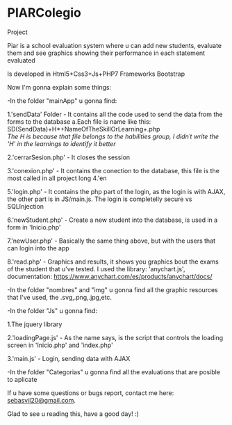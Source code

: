 # PIARColegio
Project

Piar is a school evaluation system where u can add new students, evaluate them and see graphics showing their performance in each statement evaluated

Is developed in Html5+Css3+Js+PHP7
Frameworks Bootstrap



Now I'm gonna explain some things:

-In the folder "mainApp" u gonna find:

  1.'sendData' Folder - It contains all the code used to send the data from the forms to the database
    a.Each file is name like this:   SD(SendData)+H*+NameOfTheSkillOrLearning+.php     
    *The H is because that file belongs to the habilities group, I didn´t write the 'H' in the learnings to identify it better*
    
  2.'cerrarSesion.php' - It closes the session
  
  3.'conexion.php' - It contains the conection to the database, this file is the most called in all project long
  4.'en
  
  5.'login.php' - It contains the php part of the login, as the login is with AJAX, the other part is in JS/main.js. The login is completelly secure vs SQLInjection
  
  6.'newStudent.php' - Create a new student into the database, is used in a form in 'Inicio.php'
  
  7.'newUser.php' - Basically the same thing above, but with the users that can login into the app
  
  8.'read.php' - Graphics and results, it shows you graphics bout the exams of the student that u've tested. I used the library: 'anychart.js', documentation: https://www.anychart.com/es/products/anychart/docs/
  
-In the folder "nombres" and "img" u gonna find all the graphic resources that I've used, the .svg,.png,.jpg,etc.

-In the folder "Js" u gonna find:

  1.The jquery library
  
  2.'loadingPage.js' - As the name says, is the script that controls the loading screen in 'Inicio.php' and 'index.php'
  
  3.'main.js' - Login, sending data with AJAX
  
 
-In the folder "Categorias" u gonna find all the evaluations that are posible to aplicate


If u have some questions or bugs report, contact me here: sebasvil20@gmail.com.

Glad to see u reading this, have a good day! :)
